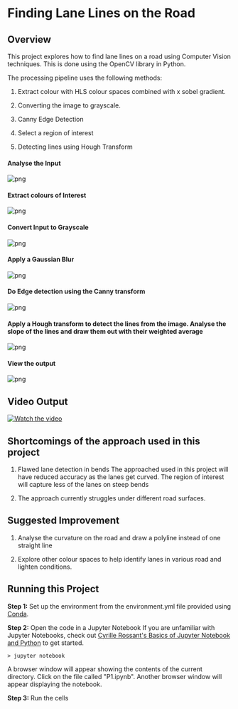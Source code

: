 # **Finding Lane Lines on the Road** 


Overview
---

This project explores how to find lane lines on a road using Computer Vision techniques. This is done using the OpenCV library in Python.

The processing pipeline uses the following methods:

1. Extract colour with HLS colour spaces combined with x sobel gradient.

2. Converting the image to grayscale.

2. Canny Edge Detection

3. Select a region of interest

4. Detecting lines using Hough Transform



#### Analyse the Input
![png](test_images_output/input.png)

#### Extract colours of Interest
![png](test_images_output/colour-select.png)

#### Convert Input to Grayscale
![png](test_images_output/gray-select.png)

#### Apply a Gaussian Blur 
![png](test_images_output/gray-select.png)

#### Do Edge detection using the Canny transform
![png](test_images_output/canny-select.png)

#### Apply a Hough transform to detect the lines from the image. Analyse the slope of the lines and draw them out with their weighted average 
![png](test_images_output/hough-image.png)

#### View the output 
![png](test_images_output/output.png)

## Video Output
[![Watch the video](test_images_output/preview.png)](http://youtu.be/NIk65LosKyA)

Shortcomings of the approach used in this project
-------------------------------------------------

1. Flawed lane detection in bends
The approached used in this project will have reduced accuracy as the lanes get curved. The region of interest will capture less of the lanes on steep bends

2. The approach currently struggles under different road surfaces. 


Suggested Improvement
---------------------

1. Analyse the curvature on the road and draw a polyline instead of one straight line

2. Explore other colour spaces to help identify lanes in various road and lighten conditions.



Running this Project
--------------------

**Step 1:** Set up the environment from the environment.yml file provided using [Conda](https://conda.io/docs/user-guide/tasks/manage-environments.html).

**Step 2:** Open the code in a Jupyter Notebook
If you are unfamiliar with Jupyter Notebooks, check out <A HREF="https://www.packtpub.com/books/content/basics-jupyter-notebook-and-python" target="_blank">Cyrille Rossant's Basics of Jupyter Notebook and Python</A> to get started.

`> jupyter notebook`

A browser window will appear showing the contents of the current directory.  Click on the file called "P1.ipynb".  Another browser window will appear displaying the notebook.  

**Step 3:** Run the cells
